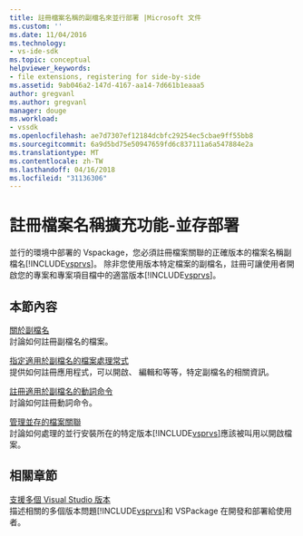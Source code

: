 ```yaml
---
title: 註冊檔案名稱的副檔名來並行部署 |Microsoft 文件
ms.custom: ''
ms.date: 11/04/2016
ms.technology:
- vs-ide-sdk
ms.topic: conceptual
helpviewer_keywords:
- file extensions, registering for side-by-side
ms.assetid: 9ab046a2-147d-4167-aa14-7d661b1eaaa5
author: gregvanl
ms.author: gregvanl
manager: douge
ms.workload:
- vssdk
ms.openlocfilehash: ae7d7307ef12184dcbfc29254ec5cbae9ff55bb8
ms.sourcegitcommit: 6a9d5bd75e50947659fd6c837111a6a547884e2a
ms.translationtype: MT
ms.contentlocale: zh-TW
ms.lasthandoff: 04/16/2018
ms.locfileid: "31136306"
---
```

# <a name="registering-file-name-extensions-for-side-by-side-deployments"></a>註冊檔案名稱擴充功能-並存部署
並行的環境中部署的 Vspackage，您必須註冊檔案關聯的正確版本的檔案名稱副檔名[!INCLUDE[vsprvs](../code-quality/includes/vsprvs_md.md)]。 除非您使用版本特定檔案的副檔名，註冊可讓使用者開啟您的專案和專案項目檔中的適當版本[!INCLUDE[vsprvs](../code-quality/includes/vsprvs_md.md)]。  
  
## <a name="in-this-section"></a>本節內容  
 [關於副檔名](../extensibility/about-file-name-extensions.md)  
 討論如何註冊副檔名的檔案。  
  
 [指定適用於副檔名的檔案處理常式](../extensibility/specifying-file-handlers-for-file-name-extensions.md)  
 提供如何註冊應用程式，可以開啟、 編輯和等等，特定副檔名的相關資訊。  
  
 [註冊適用於副檔名的動詞命令](../extensibility/registering-verbs-for-file-name-extensions.md)  
 討論如何註冊動詞命令。  
  
 [管理並存的檔案關聯](../extensibility/managing-side-by-side-file-associations.md)  
 討論如何處理的並行安裝所在的特定版本[!INCLUDE[vsprvs](../code-quality/includes/vsprvs_md.md)]應該被叫用以開啟檔案。  
  
## <a name="related-sections"></a>相關章節  
 [支援多個 Visual Studio 版本](../extensibility/supporting-multiple-versions-of-visual-studio.md)  
 描述相關的多個版本問題[!INCLUDE[vsprvs](../code-quality/includes/vsprvs_md.md)]和 VSPackage 在開發和部署給使用者。